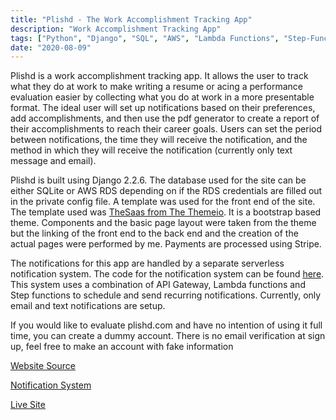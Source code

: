```yaml
---
title: "Plishd - The Work Accomplishment Tracking App"
description: "Work Accomplishment Tracking App"
tags: ["Python", "Django", "SQL", "AWS", "Lambda Functions", "Step-Functions"]
date: "2020-08-09"
---
```

Plishd is a work accomplishment tracking app. It allows the user to track what they do at work to make writing a resume or acing a performance evaluation easier by collecting what you do at work in a more presentable format. The ideal user will set up notifications based on their preferences, add accomplishments, and then use the pdf generator to create a report of their accomplishments to reach their career goals. Users can set the period between notifications, the time they will receive the notification, and the method in which they will receive the notification (currently only text message and email).

Plishd is built using Django 2.2.6. The database used for the site can be either SQLite or AWS RDS depending on if the RDS credentials are filled out in the private config file. A template was used for the front end of the site. The template used was [TheSaas from The Themeio](https://themeforest.net/item/thesaas-responsive-bootstrap-saas-software-webapp-template/19778599). It is a bootstrap based theme. Components and the basic page layout were taken from the theme but the linking of the front end to the back end and the creation of the actual pages were performed by me. Payments are processed using Stripe.

The notifications for this app are handled by a separate serverless notification system. The code for the notification system can be found [here](https://github.com/trcarney88/plishd-lambdas). This system uses a combination of API Gateway, Lambda functions and Step functions to schedule and send recurring notifications. Currently, only email and text notifications are setup.

If you would like to evaluate plishd.com and have no intention of using it full time, you can create a dummy account. There is no email verification at sign up, feel free to make an account with fake information

[Website Source](https://github.com/trcarney88/plishd-app)

[Notification System](https://github.com/trcarney88/plishd-lambdas)

[Live Site](http://44.234.221.146/)